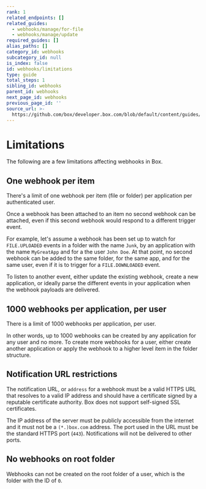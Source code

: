 ```yaml
---
rank: 1
related_endpoints: []
related_guides:
  - webhooks/manage/for-file
  - webhooks/manage/update
required_guides: []
alias_paths: []
category_id: webhooks
subcategory_id: null
is_index: false
id: webhooks/limitations
type: guide
total_steps: 1
sibling_id: webhooks
parent_id: webhooks
next_page_id: webhooks
previous_page_id: ''
source_url: >-
  https://github.com/box/developer.box.com/blob/default/content/guides/webhooks/limitations.md
---
```

# Limitations

The following are a few limitations affecting webhooks in Box.

## One webhook per item

There's a limit of one webhook per item (file or folder) per application per
authenticated user.

Once a webhook has been attached to an item no second webhook can be attached,
even if this second webhook would respond to a different trigger event.

For example, let's assume a webhook has been set up to watch for `FILE.UPLOADED`
events in a folder with the name `Junk`, by an application with the name
`MyGreatApp` and for a the user `John Doe`. At that point, no second webhook can
be added to the same folder, for the same app, and for the same user, even if it
is to trigger for a `FILE.DOWNLOADED` event.

To listen to another event, either update the existing webhook, create a new
application, or ideally parse the different events in your application when the
webhook payloads are delivered.

## 1000 webhooks per application, per user

There is a limit of 1000 webhooks per application, per user.

In other words, up to 1000 webhooks can be created by any application for any
user and no more. To create more webhooks for a user, either create another
application or apply the webhook to a higher level item in the folder structure.

## Notification URL restrictions

The notification URL, or `address` for a webhook must be a valid HTTPS URL that
resolves to a valid IP address and should have a certificate signed by a
reputable certificate authority. Box does not support self-signed SSL
certificates.

The IP address of the server must be publicly accessible from the internet and
it must not be a `(*.)box.com` address. The port used in the URL must be the
standard HTTPS port (`443`). Notifications will not be delivered to other ports.

## No webhooks on root folder

Webhooks can not be created on the root folder of a user, which is the folder
with the ID of `0`.